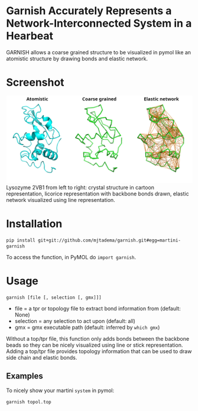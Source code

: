 # Garnish Accurately Represents a Network-Interconnected System in a Hearbeat
GARNISH allows a coarse grained structure to be visualized in pymol like an atomistic structure by drawing bonds and elastic network.

# Screenshot
![Screenshot](/screenshots/screenshots.png?raw=true "lysozyme 2VB1")
Lysozyme 2VB1 from left to right: crystal structure in cartoon representation, licorice representation with backbone bonds drawn, elastic network visualized using line representation.

# Installation
```
pip install git+git://github.com/mjtadema/garnish.git#egg=martini-garnish
```

To access the function, in PyMOL do `import garnish`. 

# Usage 
```
garnish [file [, selection [, gmx]]]
```
- file = a tpr or topology file to extract bond information from (default: None)
- selection = any selection to act upon (default: all)
- gmx = gmx executable path (default: inferred by `which gmx`)

Without a top/tpr file, this function only adds bonds between the backbone beads
so they can be nicely visualized using line or stick representation.
Adding a top/tpr file provides topology information that can be used
to draw side chain and elastic bonds.

## Examples

To nicely show your martini `system` in pymol:
```
garnish topol.top
```
